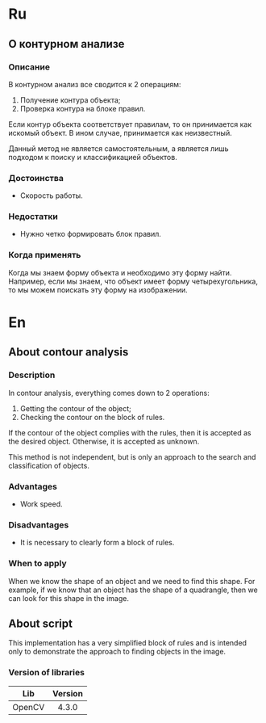 # Ru
## О контурном анализе
### Описание
В контурном анализ все сводится к 2 операциям:
1. Получение контура объекта;
2. Проверка контура на блоке правил.

Если контур объекта соответствует правилам, то он принимается как искомый объект. 
В ином случае, принимается как неизвестный.

Данный метод не является самостоятельным, а является лишь подходом к поиску и классификацией объектов.

### Достоинства
+ Скорость работы.

### Недостатки
+ Нужно четко формировать блок правил.

### Когда применять
Когда мы знаем форму объекта и необходимо эту форму найти. Например, если мы знаем, что объект имеет форму четырехугольника, то мы можем поискать 
эту форму на изображении.



# En
## About contour analysis
### Description
In contour analysis, everything comes down to 2 operations: 
1. Getting the contour of the object; 
2. Checking the contour on the block of rules.

If the contour of the object complies with the rules, then it is accepted as the desired object.
Otherwise, it is accepted as unknown.

This method is not independent, but is only an approach to the search and classification of objects.

### Advantages
+ Work speed.

### Disadvantages
+ It is necessary to clearly form a block of rules.

### When to apply
When we know the shape of an object and we need to find this shape. For example, if we know that an object has the shape of a quadrangle, then we can look for this shape in the image.



## About script
This implementation has a very simplified block of rules and is intended only to demonstrate the approach to finding objects in the image.

### Version of libraries
| Lib    	| 	Version
| :------:| :------:
| OpenCV	|	 4.3.0



